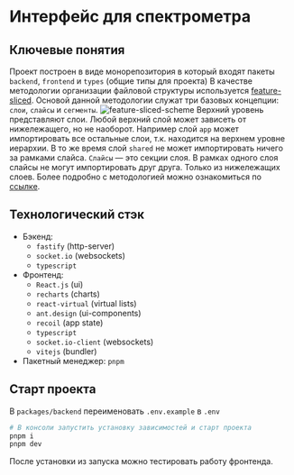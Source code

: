 # Интерфейс для спектрометра

## Ключевые понятия
Проект построен в виде монорепозитория в который входят пакеты `backend`, `frontend` и `types` (общие типы для проекта)
В качестве методологии организации файловой структуры используется [feature-sliced](https://feature-sliced.design/). Основой данной методологии служат три базовых концепции: `слои`, `слайсы` и `сегменты`.
![feature-sliced-scheme](https://feature-sliced.design/assets/images/hierarchy-of-concepts-3d899f33a6acd0a9bdc9696c07cce7a1.jpg) 
Верхний уровень представляют слои. Любой верхний слой может зависеть от нижележащего, но не наоборот. Например слой `app` может импортировать все остальные слои, т.к. находится на верхнем уровне иерархии. В то же время слой `shared` не может импортировать ничего за рамками слайса.
`Слайсы` — это секции слоя. В рамках одного слоя слайсы не могут импортировать друг друга. Только из нижележащих слоев.
Более подробно c методологией можно ознакомиться по [ссылке](https://feature-sliced.design/).

## Технологический стэк
- Бэкенд:
    - `fastify` (http-server)
    - `socket.io` (websockets)
    - `typescript`
- Фронтенд:
    - `React.js` (ui)
    - `recharts` (charts)
    - `react-virtual` (virtual lists)
    - `ant.design` (ui-components)
    - `recoil` (app state)
    - `typescript`
    - `socket.io-client` (websockets)
    - `vitejs` (bundler)
- Пакетный менеджер: `pnpm`

## Старт проекта
В `packages/backend` переименовать `.env.example` в `.env`

```sh
# В консоли запустить установку зависимостей и старт проекта
pnpm i
pnpm dev
```
После установки из запуска можно тестировать работу фронтенда.
